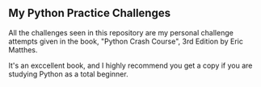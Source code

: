 ## My Python Practice Challenges
All the challenges seen in this repository are my personal challenge attempts given in the book, "Python Crash Course", 3rd Edition by Eric Matthes.

It's an exccellent book, and I highly recommend you get a copy if you are studying Python as a total beginner.